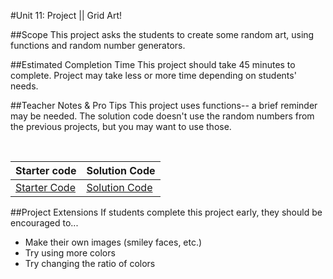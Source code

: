 #Unit 11: Project || Grid Art!


##Scope
This project asks the students to create some random art, using functions and random number generators.

##Estimated Completion Time
This project should take 45 minutes to complete. Project may take less or more time depending on students' needs.  

##Teacher Notes & Pro Tips
This project uses functions-- a brief reminder may be needed.
The solution code doesn't use the random numbers from the previous projects, but you may want to use those.

<br>

| Starter code | Solution Code |
|-------|-------|
|[Starter Code](randomsquares-starter.html) | [Solution Code](randomsquares-solution.html) |


##Project Extensions
If students complete this project early, they should be encouraged to...

* Make their own images (smiley faces, etc.)
* Try using more colors
* Try changing the ratio of colors


 




